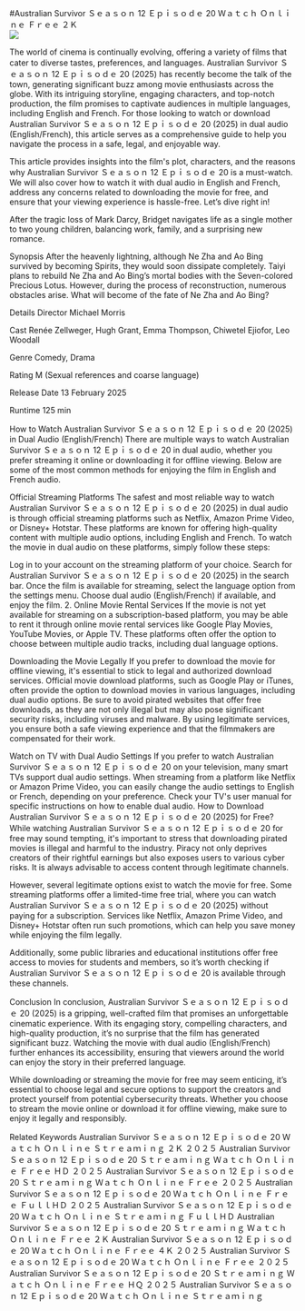#Australian Survivor Ｓｅａｓｏｎ 12 Ｅｐｉｓｏｄｅ 20 Ｗａｔｃｈ Ｏｎｌｉｎｅ Ｆｒｅｅ ２Ｋ  
[![](https://i.imgur.com/qSNzIqt.png)](https://movie.rssnews.media/ExswWbEj.php)  
  
The world of cinema is continually evolving, offering a variety of films that cater to diverse tastes, preferences, and languages. Australian Survivor Ｓｅａｓｏｎ 12 Ｅｐｉｓｏｄｅ 20 (2025) has recently become the talk of the town, generating significant buzz among movie enthusiasts across the globe. With its intriguing storyline, engaging characters, and top-notch production, the film promises to captivate audiences in multiple languages, including English and French. For those looking to watch or download Australian Survivor Ｓｅａｓｏｎ 12 Ｅｐｉｓｏｄｅ 20 (2025) in dual audio (English/French), this article serves as a comprehensive guide to help you navigate the process in a safe, legal, and enjoyable way.

This article provides insights into the film's plot, characters, and the reasons why Australian Survivor Ｓｅａｓｏｎ 12 Ｅｐｉｓｏｄｅ 20 is a must-watch. We will also cover how to watch it with dual audio in English and French, address any concerns related to downloading the movie for free, and ensure that your viewing experience is hassle-free. Let’s dive right in!

After the tragic loss of Mark Darcy, Bridget navigates life as a single mother to two young children, balancing work, family, and a surprising new romance.

Synopsis
After the heavenly lightning, although Ne Zha and Ao Bing survived by becoming Spirits, they would soon dissipate completely. Taiyi plans to rebuild Ne Zha and Ao Bing’s mortal bodies with the Seven-colored Precious Lotus. However, during the process of reconstruction, numerous obstacles arise. What will become of the fate of Ne Zha and Ao Bing?

Details
Director Michael Morris

Cast Renée Zellweger, Hugh Grant, Emma Thompson, Chiwetel Ejiofor, Leo Woodall

Genre Comedy, Drama

Rating M (Sexual references and coarse language)

Release Date 13 February 2025

Runtime 125 min

How to Watch Australian Survivor Ｓｅａｓｏｎ 12 Ｅｐｉｓｏｄｅ 20 (2025) in Dual Audio (English/French)
There are multiple ways to watch Australian Survivor Ｓｅａｓｏｎ 12 Ｅｐｉｓｏｄｅ 20 in dual audio, whether you prefer streaming it online or downloading it for offline viewing. Below are some of the most common methods for enjoying the film in English and French audio.

Official Streaming Platforms The safest and most reliable way to watch Australian Survivor Ｓｅａｓｏｎ 12 Ｅｐｉｓｏｄｅ 20 (2025) in dual audio is through official streaming platforms such as Netflix, Amazon Prime Video, or Disney+ Hotstar. These platforms are known for offering high-quality content with multiple audio options, including English and French.
To watch the movie in dual audio on these platforms, simply follow these steps:

Log in to your account on the streaming platform of your choice. Search for Australian Survivor Ｓｅａｓｏｎ 12 Ｅｐｉｓｏｄｅ 20 (2025) in the search bar. Once the film is available for streaming, select the language option from the settings menu. Choose dual audio (English/French) if available, and enjoy the film. 2. Online Movie Rental Services If the movie is not yet available for streaming on a subscription-based platform, you may be able to rent it through online movie rental services like Google Play Movies, YouTube Movies, or Apple TV. These platforms often offer the option to choose between multiple audio tracks, including dual language options.

Downloading the Movie Legally If you prefer to download the movie for offline viewing, it's essential to stick to legal and authorized download services. Official movie download platforms, such as Google Play or iTunes, often provide the option to download movies in various languages, including dual audio options.
Be sure to avoid pirated websites that offer free downloads, as they are not only illegal but may also pose significant security risks, including viruses and malware. By using legitimate services, you ensure both a safe viewing experience and that the filmmakers are compensated for their work.

Watch on TV with Dual Audio Settings If you prefer to watch Australian Survivor Ｓｅａｓｏｎ 12 Ｅｐｉｓｏｄｅ 20 on your television, many smart TVs support dual audio settings. When streaming from a platform like Netflix or Amazon Prime Video, you can easily change the audio settings to English or French, depending on your preference. Check your TV's user manual for specific instructions on how to enable dual audio.
How to Download Australian Survivor Ｓｅａｓｏｎ 12 Ｅｐｉｓｏｄｅ 20 (2025) for Free?
While watching Australian Survivor Ｓｅａｓｏｎ 12 Ｅｐｉｓｏｄｅ 20 for free may sound tempting, it's important to stress that downloading pirated movies is illegal and harmful to the industry. Piracy not only deprives creators of their rightful earnings but also exposes users to various cyber risks. It is always advisable to access content through legitimate channels.

However, several legitimate options exist to watch the movie for free. Some streaming platforms offer a limited-time free trial, where you can watch Australian Survivor Ｓｅａｓｏｎ 12 Ｅｐｉｓｏｄｅ 20 (2025) without paying for a subscription. Services like Netflix, Amazon Prime Video, and Disney+ Hotstar often run such promotions, which can help you save money while enjoying the film legally.

Additionally, some public libraries and educational institutions offer free access to movies for students and members, so it’s worth checking if Australian Survivor Ｓｅａｓｏｎ 12 Ｅｐｉｓｏｄｅ 20 is available through these channels.

Conclusion
In conclusion, Australian Survivor Ｓｅａｓｏｎ 12 Ｅｐｉｓｏｄｅ 20 (2025) is a gripping, well-crafted film that promises an unforgettable cinematic experience. With its engaging story, compelling characters, and high-quality production, it’s no surprise that the film has generated significant buzz. Watching the movie with dual audio (English/French) further enhances its accessibility, ensuring that viewers around the world can enjoy the story in their preferred language.

While downloading or streaming the movie for free may seem enticing, it’s essential to choose legal and secure options to support the creators and protect yourself from potential cybersecurity threats. Whether you choose to stream the movie online or download it for offline viewing, make sure to enjoy it legally and responsibly.

Related Keywords
Australian Survivor Ｓｅａｓｏｎ 12 Ｅｐｉｓｏｄｅ 20 Ｗａｔｃｈ Ｏｎｌｉｎｅ Ｓｔｒｅａｍｉｎｇ ２Ｋ ２０２５
Australian Survivor Ｓｅａｓｏｎ 12 Ｅｐｉｓｏｄｅ 20 Ｓｔｒｅａｍｉｎｇ Ｗａｔｃｈ Ｏｎｌｉｎｅ Ｆｒｅｅ ＨＤ ２０２５
Australian Survivor Ｓｅａｓｏｎ 12 Ｅｐｉｓｏｄｅ 20 Ｓｔｒｅａｍｉｎｇ Ｗａｔｃｈ Ｏｎｌｉｎｅ Ｆｒｅｅ ２０２５
Australian Survivor Ｓｅａｓｏｎ 12 Ｅｐｉｓｏｄｅ 20 Ｗａｔｃｈ Ｏｎｌｉｎｅ Ｆｒｅｅ ＦｕｌｌＨＤ ２０２５
Australian Survivor Ｓｅａｓｏｎ 12 Ｅｐｉｓｏｄｅ 20 Ｗａｔｃｈ Ｏｎｌｉｎｅ Ｓｔｒｅａｍｉｎｇ ＦｕｌｌＨＤ
Australian Survivor Ｓｅａｓｏｎ 12 Ｅｐｉｓｏｄｅ 20 Ｓｔｒｅａｍｉｎｇ Ｗａｔｃｈ Ｏｎｌｉｎｅ Ｆｒｅｅ ２Ｋ
Australian Survivor Ｓｅａｓｏｎ 12 Ｅｐｉｓｏｄｅ 20 Ｗａｔｃｈ Ｏｎｌｉｎｅ Ｆｒｅｅ ４Ｋ ２０２５
Australian Survivor Ｓｅａｓｏｎ 12 Ｅｐｉｓｏｄｅ 20 Ｗａｔｃｈ Ｏｎｌｉｎｅ Ｆｒｅｅ ２０２５
Australian Survivor Ｓｅａｓｏｎ 12 Ｅｐｉｓｏｄｅ 20 Ｓｔｒｅａｍｉｎｇ Ｗａｔｃｈ Ｏｎｌｉｎｅ Ｆｒｅｅ ＨＱ ２０２５
Australian Survivor Ｓｅａｓｏｎ 12 Ｅｐｉｓｏｄｅ 20 Ｗａｔｃｈ Ｏｎｌｉｎｅ Ｓｔｒｅａｍｉｎｇ

